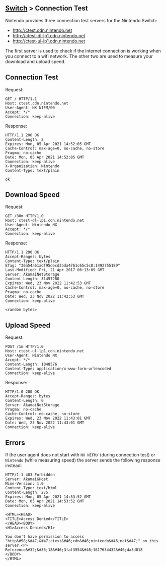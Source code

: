 [Switch](Server-List#switch) > Connection Test
---

Nintendo provides three connection test servers for the Nintendo Switch:
* http://ctest.cdn.nintendo.net
* http://ctest-dl-lp1.cdn.nintendo.net
* http://ctest-ul-lp1.cdn.nintendo.net

The first server is used to check if the internet connection is working when you connect to a wifi network. The other two are used to measure your download and upload speed.

## Connection Test
Request:

```
GET / HTTP/1.1
Host: ctest.cdn.nintendo.net
User-Agent: NX NIFM/00
Accept: */*
Connection: keep-alive
```

Response:

```
HTTP/1.1 200 OK
Content-Length: 2
Expires: Mon, 05 Apr 2021 14:52:05 GMT
Cache-Control: max-age=0, no-cache, no-store
Pragma: no-cache
Date: Mon, 05 Apr 2021 14:52:05 GMT
Connection: keep-alive
X-Organization: Nintendo
Content-Type: text/plain

ok
```

## Download Speed
Request:

```
GET /30m HTTP/1.0
Host: ctest-dl-lp1.cdn.nintendo.net
User-Agent: Nintendo NX
Accept: */*
Connection: keep-alive
```

Response:

```
HTTP/1.1 200 OK
Accept-Ranges: bytes
Content-Type: text/plain
ETag: "30a54a61adf95decd3bda4761c65c5c8:1492755189"
Last-Modified: Fri, 21 Apr 2017 06:13:09 GMT
Server: AkamaiNetStorage
Content-Length: 31457280
Expires: Wed, 23 Nov 2022 11:42:53 GMT
Cache-Control: max-age=0, no-cache, no-store
Pragma: no-cache
Date: Wed, 23 Nov 2022 11:42:53 GMT
Connection: keep-alive

<random bytes>
```

## Upload Speed
Request:

```
POST /1m HTTP/1.0
Host: ctest-ul-lp1.cdn.nintendo.net
User-Agent: Nintendo NX
Accept: */*
Content-Length: 1048576
Content-Type: application/x-www-form-urlencoded
Connection: keep-alive
```

Response:

```
HTTP/1.0 200 OK
Accept-Ranges: bytes
Content-Length: 0
Server: AkamaiNetStorage
Pragma: no-cache
Cache-Control: no-cache, no-store
Expires: Wed, 23 Nov 2022 11:43:01 GMT
Date: Wed, 23 Nov 2022 11:43:01 GMT
Connection: keep-alive
```

## Errors
If the user agent does not start with `NX NIFM/` (during connection test) or `Nintendo` (while measuring speed) the server sends the following response instead:

```
HTTP/1.1 403 Forbidden
Server: AkamaiGHost
Mime-Version: 1.0
Content-Type: text/html
Content-Length: 275
Expires: Mon, 05 Apr 2021 14:53:52 GMT
Date: Mon, 05 Apr 2021 14:53:52 GMT
Connection: keep-alive

<HTML><HEAD>
<TITLE>Access Denied</TITLE>
</HEAD><BODY>
<H1>Access Denied</H1>
 
You don't have permission to access "http&#58;&#47;&#47;ctest&#46;cdn&#46;nintendo&#46;net&#47;" on this server.<P>
Reference&#32;&#35;18&#46;3faf3554&#46;1617634432&#46;da3d018
</BODY>
</HTML>
```
